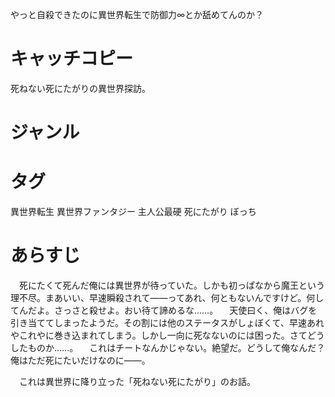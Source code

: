 やっと自殺できたのに異世界転生で防御力∞とか舐めてんのか？

# キャッチコピー
死ねない死にたがりの異世界探訪。

# ジャンル

# タグ
異世界転生
異世界ファンタジー
主人公最硬
死にたがり
ぼっち

# あらすじ
　死にたくて死んだ俺には異世界が待っていた。しかも初っぱなから魔王という理不尽。まあいい、早速瞬殺されて――ってあれ、何ともないんですけど。何してんだよ。さっさと殺せよ。おい待て諦めるな……。
　天使曰く、俺はバグを引き当ててしまったようだ。その割には他のステータスがしょぼくて、早速あれやこれやに巻き込まれてしまう。しかし一向に死なないのには困った。さてどうしたものか……。
　これはチートなんかじゃない。絶望だ。どうして俺なんだ？　俺はただ死にたいだけなのに――。

　これは異世界に降り立った「死ねない死にたがり」のお話。
